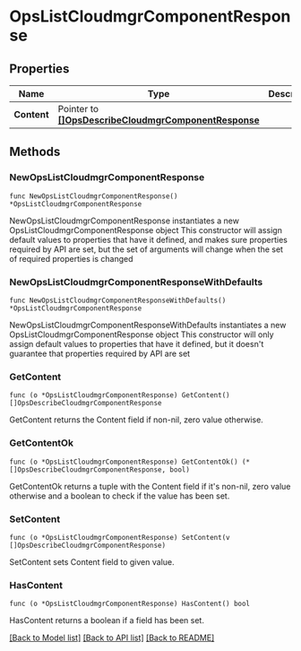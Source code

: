# OpsListCloudmgrComponentResponse

## Properties

Name | Type | Description | Notes
------------ | ------------- | ------------- | -------------
**Content** | Pointer to [**[]OpsDescribeCloudmgrComponentResponse**](OpsDescribeCloudmgrComponentResponse.md) |  | [optional] 

## Methods

### NewOpsListCloudmgrComponentResponse

`func NewOpsListCloudmgrComponentResponse() *OpsListCloudmgrComponentResponse`

NewOpsListCloudmgrComponentResponse instantiates a new OpsListCloudmgrComponentResponse object
This constructor will assign default values to properties that have it defined,
and makes sure properties required by API are set, but the set of arguments
will change when the set of required properties is changed

### NewOpsListCloudmgrComponentResponseWithDefaults

`func NewOpsListCloudmgrComponentResponseWithDefaults() *OpsListCloudmgrComponentResponse`

NewOpsListCloudmgrComponentResponseWithDefaults instantiates a new OpsListCloudmgrComponentResponse object
This constructor will only assign default values to properties that have it defined,
but it doesn't guarantee that properties required by API are set

### GetContent

`func (o *OpsListCloudmgrComponentResponse) GetContent() []OpsDescribeCloudmgrComponentResponse`

GetContent returns the Content field if non-nil, zero value otherwise.

### GetContentOk

`func (o *OpsListCloudmgrComponentResponse) GetContentOk() (*[]OpsDescribeCloudmgrComponentResponse, bool)`

GetContentOk returns a tuple with the Content field if it's non-nil, zero value otherwise
and a boolean to check if the value has been set.

### SetContent

`func (o *OpsListCloudmgrComponentResponse) SetContent(v []OpsDescribeCloudmgrComponentResponse)`

SetContent sets Content field to given value.

### HasContent

`func (o *OpsListCloudmgrComponentResponse) HasContent() bool`

HasContent returns a boolean if a field has been set.


[[Back to Model list]](../README.md#documentation-for-models) [[Back to API list]](../README.md#documentation-for-api-endpoints) [[Back to README]](../README.md)


